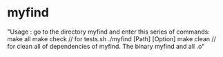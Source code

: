 # myfind

"Usage : go to the directory myfind and enter this series of commands:
        make all
        make check // for tests.sh
        ./myfind [Path] [Option]
        make clean // for clean all of dependencies of myfind. The binary myfind and all .o"
